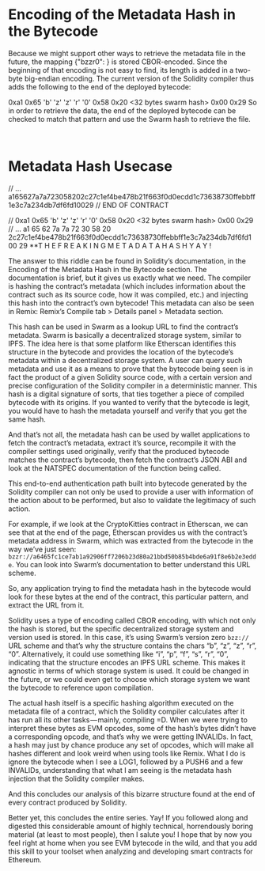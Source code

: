 # Encoding of the Metadata Hash in the Bytecode

Because we might support other ways to retrieve the metadata file in the future, the mapping {"bzzr0": <Swarm hash>} is stored CBOR-encoded. Since the beginning of that encoding is not easy to find, its length is added in a two-byte big-endian encoding. The current version of the Solidity compiler thus adds the following to the end of the deployed bytecode:

0xa1 0x65 'b' 'z' 'z' 'r' '0' 0x58 0x20 <32 bytes swarm hash> 0x00 0x29
So in order to retrieve the data, the end of the deployed bytecode can be checked to match that pattern and use the Swarm hash to retrieve the file.

<br/>

# Metadata Hash Usecase

// …a165627a7a723058202c27c1ef4be478b21f663f0d0ecdd1c73638730ffebbff1e3c7a234db7df6fd10029
// END OF CONTRACT

// 0xa1 0x65 'b' 'z' 'z' 'r' '0' 0x58 0x20 <32 bytes swarm hash> 0x00 0x29
// … a1 65 62 7a 7a 72 30 58 20 2c27c1ef4be478b21f663f0d0ecdd1c73638730ffebbff1e3c7a234db7df6fd1 00 29
                                **T H E   F R E A K I N G   M E T A D A T A   H A S H   Y A Y  !

The answer to this riddle can be found in Solidity’s documentation, in the Encoding of the Metadata Hash in the Bytecode section. The documentation is brief, but it gives us exactly what we need. The compiler is hashing the contract’s metadata (which includes information about the contract such as its source code, how it was compiled, etc.) and injecting this hash into the contract’s own bytecode! This metadata can also be seen in Remix: Remix’s Compile tab > Details panel > Metadata section.

This hash can be used in Swarm as a lookup URL to find the contract’s metadata. Swarm is basically a decentralized storage system, similar to IPFS. The idea here is that some platform like Etherscan identifies this structure in the bytecode and provides the location of the bytecode’s metadata within a decentralized storage system. A user can query such metadata and use it as a means to prove that the bytecode being seen is in fact the product of a given Solidity source code, with a certain version and precise configuration of the Solidity compiler in a deterministic manner. This hash is a digital signature of sorts, that ties together a piece of compiled bytecode with its origins. If you wanted to verify that the bytecode is legit, you would have to hash the metadata yourself and verify that you get the same hash.

And that’s not all, the metadata hash can be used by wallet applications to fetch the contract’s metadata, extract it’s source, recompile it with the compiler settings used originally, verify that the produced bytecode matches the contract’s bytecode, then fetch the contract’s JSON ABI and look at the NATSPEC documentation of the function being called.

This end-to-end authentication path built into bytecode generated by the Solidity compiler can not only be used to provide a user with information of the action about to be performed, but also to validate the legitimacy of such action.

For example, if we look at the CryptoKitties contract in Etherscan, we can see that at the end of the page, Etherscan provides us with the contract’s metadata address in Swarm, which was extracted from the bytecode in the way we’ve just seen: `bzzr://a6465fc1ce7ab1a92906ff7206b23d80a21bbd50b85b4bde6a91f8e6b2e3edde`. You can look into Swarm’s documentation to better understand this URL scheme.

So, any application trying to find the metadata hash in the bytecode would look for these bytes at the end of the contract, this particular pattern, and extract the URL from it.

Solidity uses a type of encoding called CBOR encoding, with which not only the hash is stored, but the specific decentralized storage system and version used is stored. In this case, it’s using Swarm’s version zero `bzz://` URL scheme and that’s why the structure contains the chars “b”, “z”, “z”, “r”, “0”. Alternatively, it could use something like “i”, “p”, “f”, “s”, “r”, “0”, indicating that the structure encodes an IPFS URL scheme. This makes it agnostic in terms of which storage system is used. It could be changed in the future, or we could even get to choose which storage system we want the bytecode to reference upon compilation.

The actual hash itself is a specific hashing algorithm executed on the metadata file of a contract, which the Solidity compiler calculates after it has run all its other tasks — mainly, compiling =D. When we were trying to interpret these bytes as EVM opcodes, some of the hash’s bytes didn’t have a corresponding opcode, and that’s why we were getting INVALIDs. In fact, a hash may just by chance produce any set of opcodes, which will make all hashes different and look weird when using tools like Remix. What I do is ignore the bytecode when I see a LOG1, followed by a PUSH6 and a few INVALIDs, understanding that what I am seeing is the metadata hash injection that the Solidity compiler makes.

And this concludes our analysis of this bizarre structure found at the end of every contract produced by Solidity.

Better yet, this concludes the entire series. Yay! If you followed along and digested this considerable amount of highly technical, horrendously boring material (at least to most people), then I salute you! I hope that by now you feel right at home when you see EVM bytecode in the wild, and that you add this skill to your toolset when analyzing and developing smart contracts for Ethereum.